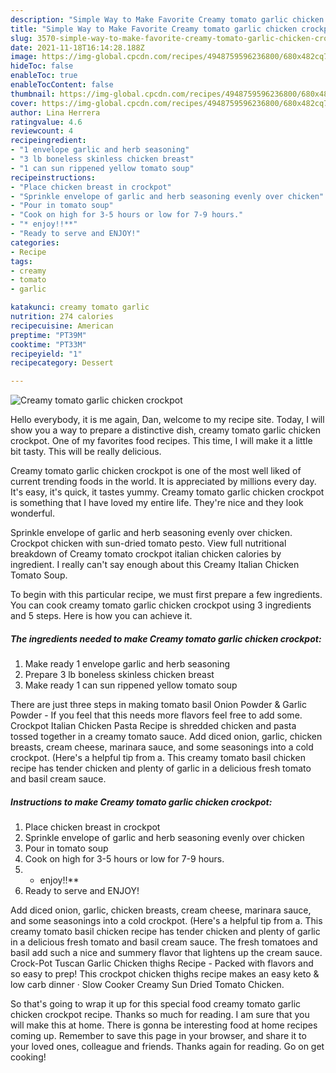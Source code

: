 ```yaml
---
description: "Simple Way to Make Favorite Creamy tomato garlic chicken crockpot"
title: "Simple Way to Make Favorite Creamy tomato garlic chicken crockpot"
slug: 3570-simple-way-to-make-favorite-creamy-tomato-garlic-chicken-crockpot
date: 2021-11-18T16:14:28.188Z
image: https://img-global.cpcdn.com/recipes/4948759596236800/680x482cq70/creamy-tomato-garlic-chicken-crockpot-recipe-main-photo.jpg
hideToc: false
enableToc: true
enableTocContent: false
thumbnail: https://img-global.cpcdn.com/recipes/4948759596236800/680x482cq70/creamy-tomato-garlic-chicken-crockpot-recipe-main-photo.jpg
cover: https://img-global.cpcdn.com/recipes/4948759596236800/680x482cq70/creamy-tomato-garlic-chicken-crockpot-recipe-main-photo.jpg
author: Lina Herrera
ratingvalue: 4.6
reviewcount: 4
recipeingredient:
- "1 envelope garlic and herb seasoning"
- "3 lb boneless skinless chicken breast"
- "1 can sun rippened yellow tomato soup"
recipeinstructions:
- "Place chicken breast in crockpot"
- "Sprinkle envelope of garlic and herb seasoning evenly over chicken"
- "Pour in tomato soup"
- "Cook on high for 3-5 hours or low for 7-9 hours."
- "* enjoy!!**"
- "Ready to serve and ENJOY!"
categories:
- Recipe
tags:
- creamy
- tomato
- garlic

katakunci: creamy tomato garlic 
nutrition: 274 calories
recipecuisine: American
preptime: "PT39M"
cooktime: "PT33M"
recipeyield: "1"
recipecategory: Dessert

---
```



![Creamy tomato garlic chicken crockpot](https://img-global.cpcdn.com/recipes/4948759596236800/680x482cq70/creamy-tomato-garlic-chicken-crockpot-recipe-main-photo.jpg)

Hello everybody, it is me again, Dan, welcome to my recipe site. Today, I will show you a way to prepare a distinctive dish, creamy tomato garlic chicken crockpot. One of my favorites food recipes. This time, I will make it a little bit tasty. This will be really delicious.

Creamy tomato garlic chicken crockpot is one of the most well liked of current trending foods in the world. It is appreciated by millions every day. It's easy, it's quick, it tastes yummy. Creamy tomato garlic chicken crockpot is something that I have loved my entire life. They're nice and they look wonderful.

Sprinkle envelope of garlic and herb seasoning evenly over chicken. Crockpot chicken with sun-dried tomato pesto. View full nutritional breakdown of Creamy tomato crockpot italian chicken calories by ingredient. I really can&#39;t say enough about this Creamy Italian Chicken Tomato Soup.


To begin with this particular recipe, we must first prepare a few ingredients. You can cook creamy tomato garlic chicken crockpot using 3 ingredients and 5 steps. Here is how you can achieve it.

<!--inarticleads1-->

##### The ingredients needed to make Creamy tomato garlic chicken crockpot:

1. Make ready 1 envelope garlic and herb seasoning
1. Prepare 3 lb boneless skinless chicken breast
1. Make ready 1 can sun rippened yellow tomato soup


There are just three steps in making tomato basil Onion Powder & Garlic Powder - If you feel that this needs more flavors feel free to add some. Crockpot Italian Chicken Pasta Recipe is shredded chicken and pasta tossed together in a creamy tomato sauce. Add diced onion, garlic, chicken breasts, cream cheese, marinara sauce, and some seasonings into a cold crockpot. (Here&#39;s a helpful tip from a. This creamy tomato basil chicken recipe has tender chicken and plenty of garlic in a delicious fresh tomato and basil cream sauce. 

<!--inarticleads2-->

##### Instructions to make Creamy tomato garlic chicken crockpot:

1. Place chicken breast in crockpot
1. Sprinkle envelope of garlic and herb seasoning evenly over chicken
1. Pour in tomato soup
1. Cook on high for 3-5 hours or low for 7-9 hours.
1. * enjoy!!**
1. Ready to serve and ENJOY!

Add diced onion, garlic, chicken breasts, cream cheese, marinara sauce, and some seasonings into a cold crockpot. (Here&#39;s a helpful tip from a. This creamy tomato basil chicken recipe has tender chicken and plenty of garlic in a delicious fresh tomato and basil cream sauce. The fresh tomatoes and basil add such a nice and summery flavor that lightens up the cream sauce. Crock-Pot Tuscan Garlic Chicken thighs Recipe - Packed with flavors and so easy to prep! This crockpot chicken thighs recipe makes an easy keto & low carb dinner · Slow Cooker Creamy Sun Dried Tomato Chicken. 

So that's going to wrap it up for this special food creamy tomato garlic chicken crockpot recipe. Thanks so much for reading. I am sure that you will make this at home. There is gonna be interesting food at home recipes coming up. Remember to save this page in your browser, and share it to your loved ones, colleague and friends. Thanks again for reading. Go on get cooking!
